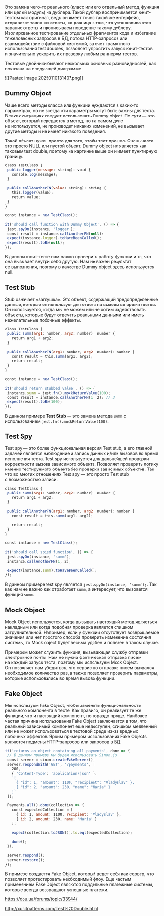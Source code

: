 Это замена чего-то реального (класс или его отдельный метод, функция или целый модуль) на дублера. Такой дублер воспринимается юнит-тестом как оригинал, ведь он имеет точно такой же интерфейс, отправляет такие же ответы, но разница в том, что устанавливаются зарание ответы и прописываем поведение такому дублеру. Изолированное тестирование отдельных фрагментов кода и избегание тяжеловесных запросов в БД, потока HTTP-запросов или взаимодействие с файловой системой, за счет грамотного использования test doubles, позволяет упростить запуск юнит-тестов и значительно ускорить их проверку любым раннером тестов.

Тестовые двойники бывают нескольких основных разновидностей, как показано на следующей диаграмме.

![[Pasted image 20250110131407.png]]

## Dummy Object

Чаще всего методы класса или функции нуждаются в каких-то параметрах, но не всегда эти параметры могут быть важны для теста. В таких ситуациях следует использовать Dummy object. По сути — это объект, который передается в метод, но на самом деле не используется, не производит никаких изменений, не вызывает другие методы и не имеет никакого поведения.

Такой объект нужен просто для того, чтобы тест прошел. Очень часто это просто NULL или пустой объект. Dummy object не является как таковым test double, поэтому на картинке выше он и имеет пунктирную границу.

```js
class TestClass {
 public logger(message: string): void {
   console.log(message);
 }
 
 public callAnotherFN(value: string): string {
   this.logger(value);
   return value;
 }
}
 
const instance = new TestClass();
 
it('should call function with Dummy Object', () => {
 jest.spyOn(instance, 'logger');
 const result = instance.callAnotherFN(null);
 expect(instance.logger).toHaveBeenCalled();
 expect(result).toBe(null);
});
```

В данном юнит-тесте нам важно проверить работу функции и то, что она вызывает внутри себя другую. Нам не важен результат ее выполнения, поэтому в качестве Dummy object здесь используется null.

## Test Stub

Stub означает «заглушка». Это объект, содержащий предопределенные данные, которые он использует для ответа на вызовы во время тестов. Он используется, когда мы не можем или не хотим задействовать объекты, которые будут отвечать реальными данными или иметь нежелательные побочные эффекты.

```js
class TestClass {
 public summ(arg1: number, arg2: number): number {
   return arg1 + arg2;
 }
 
 public callAnotherFN(arg1: number, arg2: number): number {
   const result = this.summ(arg1, arg2);
   return result;
 }
}
 
const instance = new TestClass();
 
it('should return stubbed value', () => {
 instance.summ = jest.fn().mockReturnValue(100);
 const result = instance.callAnotherFN(1, 2); // 3
 expect(result).toBe(100);
});
```

В данном примере **Test Stub** — это замена метода `summ` с использованием `jest.fn().mockReturnValue(100)`.

## Test Spy

Test spy — это более функциональная версия Test stub, а его главной задачей является наблюдение и запись данных и/или вызовов во время исполнения теста. Test spy используется для дальнейшей проверки корректности вызова зависимого объекта. Позволяет проверить логику именно тестируемого объекта без проверки зависимых объектов. Так что во многих отношениях Test spy — это просто Test stub с возможностью записи.

```js
class TestClass {
 public summ(arg1: number, arg2: number): number {
   return arg1 + arg2;
 }
 
 public callAnotherFN(arg1: number, arg2: number): number {
   const result = this.summ(arg1, arg2);
   
   return result;
 }
}
 
const instance = new TestClass();
 
it('should call spied function', () => {
 jest.spyOn(instance, 'summ');
 instance.callAnotherFN(1, 2);
 
 expect(instance.summ).toHaveBeenCalled();
});
```

В данном примере test spy является `jest.spyOn(instance, 'summ');`. Так как нам не важно как отработает `summ`,  а интересует, что вызовется функция `summ`.

## Mock Object

Mock Object используется, когда вызывать настоящий метод являеться накладным или когда подобная проверка является слишком затруднительной. Например, если у функции отсутствует возвращаемое значения или нет простого способа проверить изменение состояния системы, то Mock object будет весьма удобен и полезен в таком случае.  

Примером может служить функция, вызывающая службу отправки электронной почты. Нам не нужна фактическая отправка писем на каждый запуск теста, поэтому мы используем Mock Object. Он позволяет нам убедиться, что сервис по отправке писем вызвался необходимое количество раз, а также позволяет проверить параметры, которые использовались во время вызова функции.

## Fake Object

Мы используем Fake Object, чтобы заменить функциональность реального компонента в тесте. Как правило, он реализует те же функции, что и настоящий компонент, но гораздо проще. Наиболее частая причина использования Fake Object заключается в том, что реальный зависимый компонент еще недоступен, слишком медленный или не может использоваться в тестовой среде из-за вредных побочных эффектов. Ярким примером использования Fake Objects являются подмены HTTP-запросов или запросов в БД.

```js
it('returns an object containing all payments', done => {
 // В данном примере мы будем использовать Sinon.js
 const server = sinon.createFakeServer();
 server.respondWith('GET', '/payments', [
   200,
   { 'Content-Type': 'application/json' },
   `[
     { "id": 1, "amount": 1100, "recipient": "Vladyslav" }, 
     { "id": 2, "amount": 230, "name": "Maria" }
   ]`
 ]);
 
 Payments.all().done(collection => {
   const expectedCollection = [
     { id: 1, amount: 1100, recipient: 'Vladyslav' },
     { id: 2, amount: 230, name: 'Maria' }
   ];
 
   expect(collection.toJSON()).to.eql(expectedCollection);
 
   done();
 });
 
 server.respond();
 server.restore();
});
```

В примере создается Fake Object, который ведет себя как сервер, что позволяет протестировать необходимый флоу. Еще частым применением Fake Object являются поддельные платежные системы, которые всегда возвращают успешные платежи.

https://dou.ua/forums/topic/33944/

http://xunitpatterns.com/Test%20Double.html